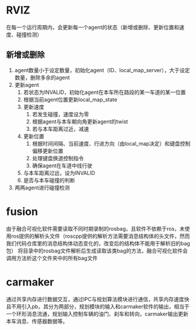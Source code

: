 # RVIZ
在每一个运行周期内，会更新每一个agent的状态（新增或删除、更新位置和速度、碰撞检测）

## 新增或删除
1. agent数量小于设定数量，初始化agent（ID、local_map_server），大于设定数量，删除多余的agent
2. 更新agent
   1. 若状态为INVALID，初始化agent在本车所在路段的某一车道的某一位置
   2. 根据当前agent位置更新local_map_state
   3. 更新速度
      1. 若发生碰撞，速度设为零
      2. 根据agent与本车朝向角更新agent的twist
      3. 若与本车距离过近，减速
   4. 更新位置
      1. 根据时间间隔、当前速度、行进方向（由local_map决定）和键盘控制偏移更新位置
      2. 处理键盘换道控制指令
      3. 确保agent在车道中线行驶
   5. 与本车距离过远，设为INVALID
   6. 是否与本车碰撞的判断
3. 两两agent进行碰撞检测

# fusion
由于融合可视化软件需要读取不同时期录制的rosbag，且软件不依赖于ros，未使用ros提供的解析头文件（roscpp提供的解析方法需要消息结构体的头文件，然而我们代码仓库里的消息结构体动态变化的，改变后的结构体不能用于解析旧的bag包）
将目录中的rosbag文件解析后生成读取该类bag的方法，融合可视化软件会调用方法析这个文件夹中的所有bag文件

# carmaker
通过共享内存进行数据交互，通过IPC与规划算法模块进行通信，共享内存速度快且不用引入pb，其分为两部分，规划模块的输入和carmaker软件的输出，相当于一个环形消息流通，规划输入控制车辆的油门、刹车和转向，carmaker输出更新本车消息、传感器数据等。